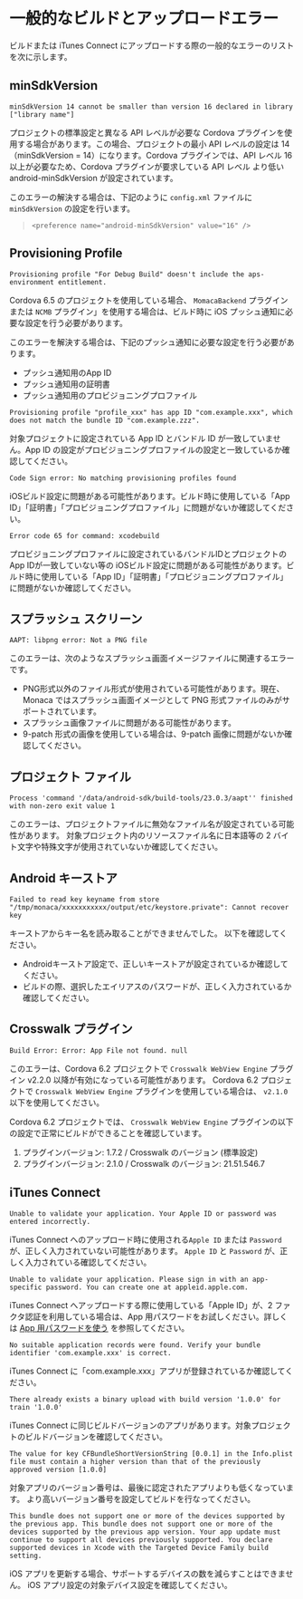 一般的なビルドとアップロードエラー
==================================

ビルドまたは iTunes Connect
にアップロードする際の一般的なエラーのリストを次に示します。

minSdkVersion
-------------

``` {.sourceCode .javascript}
minSdkVersion 14 cannot be smaller than version 16 declared in library ["library name"]
```

プロジェクトの標準設定と異なる API レベルが必要な Cordova
プラグインを使用する場合があります。この場合、プロジェクトの最小 API
レベルの設定は 14（minSdkVersion = 14）になります。Cordova
プラグインでは、API レベル 16 以上が必要なため、Cordova
プラグインが要求している API レベル より低い android-minSdkVersion
が設定されています。

このエラーの解決する場合は、下記のように `config.xml` ファイルに
`minSdkVersion` の設定を行います。

> ``` {.sourceCode .xml}
> <preference name="android-minSdkVersion" value="16" />
> ```

Provisioning Profile
--------------------

``` {.sourceCode .javascript}
Provisioning profile "For Debug Build" doesn't include the aps-environment entitlement.
```

Cordova 6.5 のプロジェクトを使用している場合、 `MomacaBackend`
プラグイン または `NCMB` プラグイン」を使用する場合は、ビルド時に iOS
プッシュ通知に必要な設定を行う必要があります。

このエラーを解決する場合は、下記のプッシュ通知に必要な設定を行う必要があります。

-   プッシュ通知用のApp ID
-   プッシュ通知用の証明書
-   プッシュ通知用のプロビジョニングプロファイル

``` {.sourceCode .javascript}
Provisioning profile "profile_xxx" has app ID "com.example.xxx", which does not match the bundle ID "com.example.zzz".
```

対象プロジェクトに設定されている App ID とバンドル ID
が一致していません。App ID
の設定がプロビジョニングプロファイルの設定と一致しているか確認してください。

``` {.sourceCode .javascript}
Code Sign error: No matching provisioning profiles found
```

iOSビルド設定に問題がある可能性があります。ビルド時に使用している「App
ID」「証明書」「プロビジョニングプロファイル」に問題がないか確認してください。

``` {.sourceCode .javascript}
Error code 65 for command: xcodebuild 
```

プロビジョニングプロファイルに設定されているバンドルIDとプロジェクトのApp
IDが一致していない等の
iOSビルド設定に問題がある可能性があります。ビルド時に使用している「App
ID」「証明書」「プロビジョニングプロファイル」に問題がないか確認してください。

スプラッシュ スクリーン
-----------------------

``` {.sourceCode .javascript}
AAPT: libpng error: Not a PNG file
```

このエラーは、次のようなスプラッシュ画面イメージファイルに関連するエラーです。

-   PNG形式以外のファイル形式が使用されている可能性があります。現在、Monaca
    ではスプラッシュ画面イメージとして PNG
    形式ファイルのみがサポートされています。
-   スプラッシュ画像ファイルに問題がある可能性があります。
-   9-patch 形式の画像を使用している場合は、9-patch
    画像に問題がないか確認してください。

プロジェクト ファイル
---------------------

``` {.sourceCode .javascript}
Process 'command '/data/android-sdk/build-tools/23.0.3/aapt'' finished with non-zero exit value 1
```

このエラーは、プロジェクトファイルに無効なファイル名が設定されている可能性があります。
対象プロジェクト内のリソースファイル名に日本語等の 2
バイト文字や特殊文字が使用されていないか確認してください。

Android キーストア
------------------

``` {.sourceCode .javascript}
Failed to read key keyname from store "/tmp/monaca/xxxxxxxxxxx/output/etc/keystore.private": Cannot recover key
```

キーストアからキー名を読み取ることができませんでした。
以下を確認してください。

-   Androidキーストア設定で、正しいキーストアが設定されているか確認してください。
-   ビルドの際、選択したエイリアスのパスワードが、正しく入力されているか確認してください。

Crosswalk プラグイン
--------------------

``` {.sourceCode .javascript}
Build Error: Error: App File not found. null
```

このエラーは、Cordova 6.2 プロジェクトで `Crosswalk WebView Engine`
プラグイン v2.2.0 以降が有効になっている可能性があります。 Cordova 6.2
プロジェクトで `Crosswalk WebView Engine`
プラグインを使用している場合は、 `v2.1.0` 以下を使用してください。

Cordova 6.2 プロジェクトでは、 `Crosswalk WebView Engine`
プラグインの以下の設定で正常にビルドができることを確認しています。

1.  プラグインバージョン: 1.7.2 / Crosswalk のバージョン (標準設定)
2.  プラグインバージョン: 2.1.0 / Crosswalk のバージョン: 21.51.546.7

iTunes Connect
--------------

``` {.sourceCode .javascript}
Unable to validate your application. Your Apple ID or password was entered incorrectly.
```

iTunes Connect へのアップロード時に使用される`Apple ID` または
`Password` が、正しく入力されていない可能性があります。 `Apple ID` と
`Password` が、正しく入力されている確認してください。

``` {.sourceCode .javascript}
Unable to validate your application. Please sign in with an app-specific password. You can create one at appleid.apple.com.
```

iTunes Connect へアップロードする際に使用している「Apple ID」が、2
ファクタ認証を利用している場合は、App
用パスワードをお試しください。詳しくは [App
用パスワードを使う](https://support.apple.com/ja-jp/HT204397)
を参照してください。

``` {.sourceCode .javascript}
No suitable application records were found. Verify your bundle identifier 'com.example.xxx' is correct.
```

iTunes Connect
に「com.example.xxx」アプリが登録されているか確認してください。

``` {.sourceCode .javascript}
There already exists a binary upload with build version '1.0.0' for train '1.0.0'
```

iTunes Connect
に同じビルドバージョンのアプリがあります。対象プロジェクトのビルドバージョンを確認してください。

``` {.sourceCode .javascript}
The value for key CFBundleShortVersionString [0.0.1] in the Info.plist file must contain a higher version than that of the previously approved version [1.0.0]
```

対象アプリのバージョン番号は、最後に認定されたアプリよりも低くなっています。
より高いバージョン番号を設定してビルドを行なってください。

``` {.sourceCode .javascript}
This bundle does not support one or more of the devices supported by the previous app. This bundle does not support one or more of the devices supported by the previous app version. Your app update must continue to support all devices previously supported. You declare supported devices in Xcode with the Targeted Device Family build setting. 
```

iOS
アプリを更新する場合、サポートするデバイスの数を減らすことはできません。
iOS アプリ設定の対象デバイス設定を確認してください。
